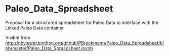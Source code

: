 # Paleo_Data_Spreadsheet
Proposal for a structured spreadsheet for Paleo Data to interface with the Linked Paleo Data container

Visible from 
http://nbviewer.ipython.org/github/PBrockmann/Paleo_Data_Spreadsheet/blob/master/Paleo_Data_Spreadsheet.ipynb

